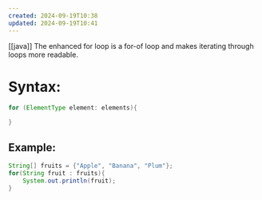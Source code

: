```yaml
---
created: 2024-09-19T10:38
updated: 2024-09-19T10:41
---
```

[[java]]
The enhanced for loop is a for-of loop and makes iterating through loops more readable.
# Syntax:
```java
for (ElementType element: elements){

}
```

## Example:
```java
String[] fruits = {"Apple", "Banana", "Plum"};
for(String fruit : fruits){
	System.out.println(fruit);
}
```